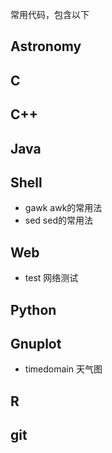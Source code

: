 常用代码，包含以下

## Astronomy

## C

## C++

## Java

## Shell

* gawk awk的常用法
* sed  sed的常用法

## Web

* test 网络测试

## Python

## Gnuplot

* timedomain 天气图

## R

## git
